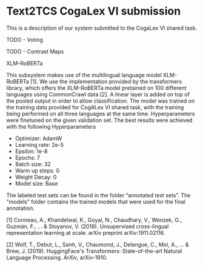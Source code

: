 # Text2TCS CogaLex VI submission

This is a description of our system submitted to the CogaLex VI shared task.

TODO - Voting

TODO - Contrast Maps 

XLM-RoBERTa 

This subsystem makes use of the multilingual language model XLM-RoBERTa [1]. We use the implementation provided by the transformers library, which offers the XLM-RoBERTa model pretained on 100 different languages using CommonCrawl data [2]. A linear layer is added on top of the pooled output in order to allow classification. 
The model was trained on the training data provided for CogALex VI shared task, with the training being performed on all three languages at the same time. Hyperparameters were finetuned on the given validation set. The best results were achieved with the following Hyperparameters
-	Optimizer: AdamW
-	Learning rate: 2e-5
-	Epsilon: 1e-8
-	Epochs: 7
-	Batch size: 32
-	Warm up steps: 0
-	Weight Decay: 0
- 	Model size: Base 

The labeled test sets can be found in the folder “annotated test sets”. The "models" folder contains the trained models that were used for the final annotation.  

[1] Conneau, A., Khandelwal, K., Goyal, N., Chaudhary, V., Wenzek, G., Guzmán, F., ... & Stoyanov, V. (2019). Unsupervised cross-lingual representation learning at scale. arXiv preprint arXiv:1911.02116.

[2] Wolf, T., Debut, L., Sanh, V., Chaumond, J., Delangue, C., Moi, A., ... & Brew, J. (2019). HuggingFace's Transformers: State-of-the-art Natural Language Processing. ArXiv, arXiv-1910.
